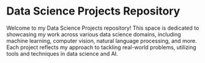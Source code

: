 # Data Science Projects Repository
Welcome to my Data Science Projects repository! This space is dedicated to showcasing my work across various data science domains, including machine learning, computer vision, natural language processing, and more. Each project reflects my approach to tackling real-world problems, utilizing tools and techniques in data science and AI.
